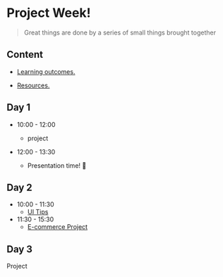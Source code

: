 
# Project Week!

> Great things are done by a series of small things brought together

  

## Content

  

- [Learning outcomes.](./learning-outcomes.md)

- [Resources.](./resources.md)

  

## Day 1
  
- 10:00 - 12:00

  - project

- 12:00 - 13:30
  - Presentation time! 🎉
  



## Day 2
- 10:00 - 11:30
  - [UI Tips](./UITips.md) 
- 11:30 - 15:30
  - [E-commerce Project](https://docs.google.com/document/d/1Sre0as2BNQF6RvQg85fs6_p2K1gLaCWFjPwi1sX_CWY/edit?usp=sharing)

## Day 3
Project 